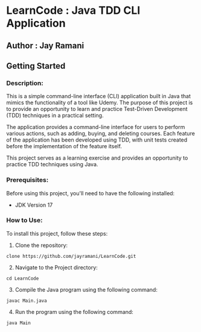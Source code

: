 # LearnCode : Java TDD CLI Application

## Author : Jay Ramani

## Getting Started

### **Description:**

This is a simple command-line interface (CLI) application built in Java that mimics the functionality of a tool like Udemy. The purpose of this project is to provide an opportunity to learn and practice Test-Driven Development (TDD) techniques in a practical setting.

The application provides a command-line interface for users to perform various actions, such as adding, buying, and deleting courses. Each feature of the application has been developed using TDD, with unit tests created before the implementation of the feature itself.

This project serves as a learning exercise and provides an opportunity to practice TDD techniques using Java.

### **Prerequisites:**

Before using this project, you'll need to have the following installed:

- JDK Version 17

### **How to Use:**

To install this project, follow these steps:

1. Clone the repository: 
```
clone https://github.com/jayramani/LearnCode.git
```

2. Navigate to the Project directory: 
```
cd LearnCode
```
3. Compile the Java program using the following command:
 
```
javac Main.java
```   
4. Run the program using the following command:
```
java Main
```




